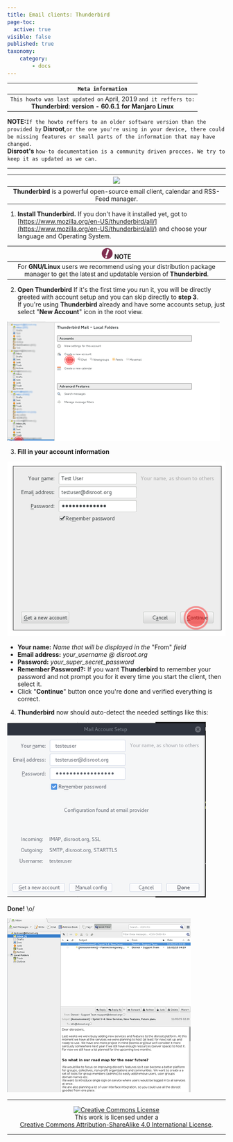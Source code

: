 ```yaml
---
title: Email clients: Thunderbird
page-toc:
  active: true
visible: false
published: true
taxonomy:
    category:
        - docs
---
```

|```Meta information```|
|:--:|
|```This howto was last updated on``` April, 2019 ```and it reffers to:```<br>**Thunderbird: version - 60.6.1 for Manjaro Linux**|

**NOTE:**```If the howto reffers to an older software version than the provided by``` **Disroot**,```or the one you're using in your device, there could be missing features or small parts of the information that may have changed.```<br> **Disroot's** ```how-to documentation is a community driven procces. We try to keep it as updated as we can.```

---

|![](/start/icons/thunderbird.png)|
|:--:|
|**Thunderbird** is a powerful open-source email client, calendar and RSS-Feed manager.|

1. **Install Thunderbird.**
If you don't have it installed yet, got to [https://www.mozilla.org/en-US/thunderbird/all/](https://www.mozilla.org/en-US/thunderbird/all/) and choose your language and Operating System.

|![](en/note.png) **NOTE**|
|:--:|
|For **GNU/Linux** users we recommend using your distribution package manager to get the latest and updatable version of **Thunderbird**.|

2. **Open Thunderbird**
If it's the first time you run it, you will be directly greeted with account setup and you can skip directly to **step 3**.  
If you're using **Thunderbird** already and have some accounts setup, just select "**New Account**" icon in the root view.

![](en/thunderbird_setup2.png)

3. **Fill in your account information**

![](en/thunderbird_setup3.png)

 - **Your name:** *Name that will be displayed in the* "From" *field*
 - **Email address:** *your_username @ disroot.org*
 - **Password:** *your_super_secret_password*
 - **Remember Password?:** If you want **Thunderbird** to remember your password and not prompt you for it every time you start the client, then select it.
 - Click "**Continue**" button once you're done and verified everything is correct.

4. **Thunderbird** now should auto-detect the needed settings like this:

![](en/thunderbird_setup4.png)

**Done!** \o/

![](en/thunderbird_setup5.png)

---

 <center><a rel="license" href="http://creativecommons.org/licenses/by- sa/4.0/"><img alt="Creative Commons License" style="border-width:0" src="https://i.creativecommons.org/l/by-sa/4.0/88x31.png" /></a><br />This work is licensed under a <br><a rel="license" href="http://creativecommons.org/licenses/by-sa/4.0/">Creative Commons Attribution-ShareAlike 4.0 International License</a>.</center>

---
